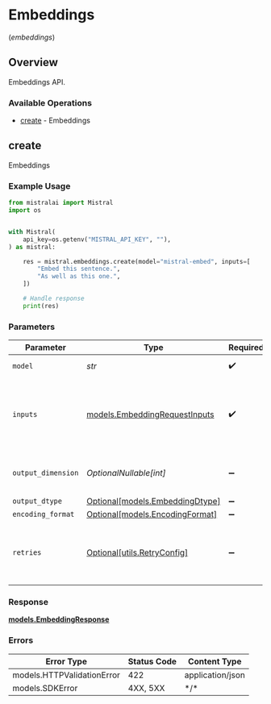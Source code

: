 # Embeddings
(*embeddings*)

## Overview

Embeddings API.

### Available Operations

* [create](#create) - Embeddings

## create

Embeddings

### Example Usage

<!-- UsageSnippet language="python" operationID="embeddings_v1_embeddings_post" method="post" path="/v1/embeddings" -->
```python
from mistralai import Mistral
import os


with Mistral(
    api_key=os.getenv("MISTRAL_API_KEY", ""),
) as mistral:

    res = mistral.embeddings.create(model="mistral-embed", inputs=[
        "Embed this sentence.",
        "As well as this one.",
    ])

    # Handle response
    print(res)

```

### Parameters

| Parameter                                                               | Type                                                                    | Required                                                                | Description                                                             | Example                                                                 |
| ----------------------------------------------------------------------- | ----------------------------------------------------------------------- | ----------------------------------------------------------------------- | ----------------------------------------------------------------------- | ----------------------------------------------------------------------- |
| `model`                                                                 | *str*                                                                   | :heavy_check_mark:                                                      | ID of the model to use.                                                 | mistral-embed                                                           |
| `inputs`                                                                | [models.EmbeddingRequestInputs](../../models/embeddingrequestinputs.md) | :heavy_check_mark:                                                      | Text to embed.                                                          | [<br/>"Embed this sentence.",<br/>"As well as this one."<br/>]          |
| `output_dimension`                                                      | *OptionalNullable[int]*                                                 | :heavy_minus_sign:                                                      | The dimension of the output embeddings.                                 |                                                                         |
| `output_dtype`                                                          | [Optional[models.EmbeddingDtype]](../../models/embeddingdtype.md)       | :heavy_minus_sign:                                                      | N/A                                                                     |                                                                         |
| `encoding_format`                                                       | [Optional[models.EncodingFormat]](../../models/encodingformat.md)       | :heavy_minus_sign:                                                      | N/A                                                                     |                                                                         |
| `retries`                                                               | [Optional[utils.RetryConfig]](../../models/utils/retryconfig.md)        | :heavy_minus_sign:                                                      | Configuration to override the default retry behavior of the client.     |                                                                         |

### Response

**[models.EmbeddingResponse](../../models/embeddingresponse.md)**

### Errors

| Error Type                 | Status Code                | Content Type               |
| -------------------------- | -------------------------- | -------------------------- |
| models.HTTPValidationError | 422                        | application/json           |
| models.SDKError            | 4XX, 5XX                   | \*/\*                      |